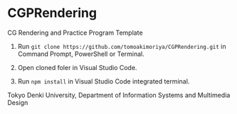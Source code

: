 # CGPRendering
CG Rendering and Practice Program Template  

1. Run `git clone https://github.com/tomoakimoriya/CGPRendering.git` in Command Prompt, PowerShell or Terminal.

2. Open cloned foler in Visual Studio Code.

3. Run `npm install` in Visual Studio Code integrated terminal.


Tokyo Denki University, Department of Information Systems and Multimedia Design
